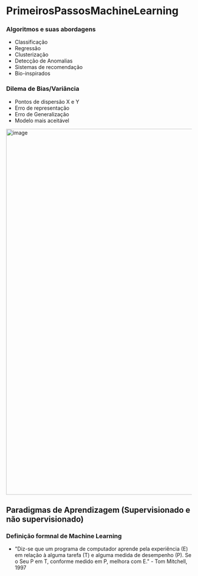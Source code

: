 # PrimeirosPassosMachineLearning

### Algoritmos e suas abordagens
  - Classificação
  - Regressão
  - Clusterização
  - Detecção de Anomalias
  - Sistemas de recomendação
  - Bio-inspirados
    
### Dilema de Bias/Variância
  - Pontos de dispersão X e Y
  - Erro de representação
  - Erro de Generalização
  - Modelo mais aceitável

<img width="1488" height="992" alt="image" src="https://github.com/user-attachments/assets/0368b409-ed00-46cd-a652-caca3e96e33b" />

## Paradigmas de Aprendizagem (Supervisionado e não supervisionado)
### Definição formnal de Machine Learning
  - "Diz-se que um programa de computador aprende pela experiência (E) em relação à alguma tarefa (T) e alguma medida de desempenho (P). Se o Seu P em T, conforme medido em P, melhora com E." - Tom Mitchell, 1997
